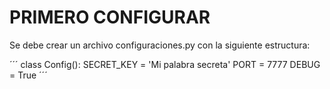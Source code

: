 

# PRIMERO CONFIGURAR

Se debe crear un archivo configuraciones.py con la siguiente estructura:


´´´
class Config():
    SECRET_KEY = 'Mi palabra secreta'
    PORT = 7777
    DEBUG = True
´´´